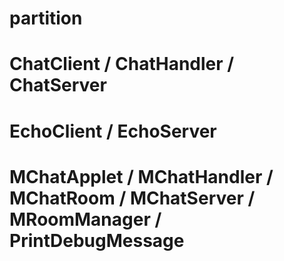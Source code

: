# partition
# ChatClient / ChatHandler / ChatServer
# EchoClient / EchoServer
# MChatApplet / MChatHandler / MChatRoom / MChatServer / MRoomManager / PrintDebugMessage 
